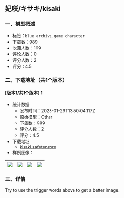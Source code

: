 ## 妃咲/キサキ/kisaki
### 一、模型概述

- 标签：`blue archive`, `game character`
- 下载数：989
- 收藏人数：169
- 评论人数：0
- 评分人数：2
- 评分：4.5

### 二、下载地址（共1个版本）

#### [版本1/共1个版本] 1

- 统计数据
  - 发布时间：2023-01-29T13:50:04.117Z
  - 原始模型：Other
  - 下载数：989
  - 评分人数：2
  - 评分：4.5
- 下载地址
  - [kisaki.safetensors](https://civitai.com/api/download/models/6493)
- 样例图像：

| <img src="https://image.civitai.com/xG1nkqKTMzGDvpLrqFT7WA/d528733a-3635-4323-08ab-33239c51bb00/width=450/58449.jpeg" /> | <img src="https://image.civitai.com/xG1nkqKTMzGDvpLrqFT7WA/f65ecdd9-495e-4da9-0d03-bca2e6fc1b00/width=450/58453.jpeg" /> | <img src="https://image.civitai.com/xG1nkqKTMzGDvpLrqFT7WA/dd28cbe3-1676-4b45-3648-0792a89acf00/width=450/58452.jpeg" /> | <img src="https://image.civitai.com/xG1nkqKTMzGDvpLrqFT7WA/b0ad8400-3019-4c78-8999-dce339fc3b00/width=450/58451.jpeg" /> |
| ---- | ---- | ---- | ---- |


### 三、详情
<p>Try to use the trigger words above to get a better image.</p>